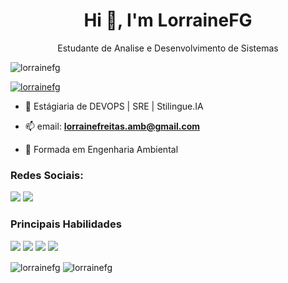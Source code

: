 <h1 align="center">Hi 👋, I'm LorraineFG</h1>
<p align = "center">Estudante de Analise e Desenvolvimento de Sistemas</p>


<p align="left"> <img src="https://komarev.com/ghpvc/?username=lorrainefg&label=Profile%20views&color=0e75b6&style=flat" alt="lorrainefg" /> </p>

<p align="left"> <a href="https://twitter.com/lorrainefg" target="blank"><img src="https://img.shields.io/twitter/follow/lorrainefg?logo=twitter&style=for-the-badge" alt="lorrainefg" /></a> </p>

- 🌱 Estágiaria de DEVOPS | SRE | Stilingue.IA

- 📫 email: **lorrainefreitas.amb@gmail.com**

- 📄 Formada em Engenharia Ambiental



<h3 align="left">Redes Sociais:</h3>
<p align="left">
  <a href="https://www.instagram.com/_lorrainefg" alt="Instagram" target="_blank">
  <img src="https://img.shields.io/badge/-Instagram-DF0174?style=for-the-badge&labelColor=DF0174&logo=instagram&logoColor=white&link=https://www.instagram.com/USERNAME"></a
  
  <a href="https://linkedin.com/in/lorrainefg" alt="Instagram" target="_blank">
  <img src="https://img.shields.io/badge/LinkedIn-0077B5?style=for-the-badge&logo=linkedin&logoColor=white"></a>
</p>

<h3 align="left">Principais Habilidades</h3>
<p align="left"> 
  <img src="https://img.shields.io/badge/Python-3776AB?style=for-the-badge&logo=python&logoColor=white">
  <img src="https://img.shields.io/badge/Django-092E20?style=for-the-badge&logo=django&logoColor=white">
  <img src="https://img.shields.io/badge/HTML5-E34F26?style=for-the-badge&logo=html5&logoColor=white">
  <img src="https://img.shields.io/badge/CSS-239120?&style=for-the-badge&logo=css3&logoColor=white"></p>

<img align="center" src="https://github-readme-stats.vercel.app/api?username=lorrainefg&show_icons=true&theme=dracula" alt="lorrainefg"/>
<img align="center" src="https://github-readme-stats.vercel.app/api/top-langs/?username=lorrainefg&layout=compact)" alt="lorrainefg"/>


